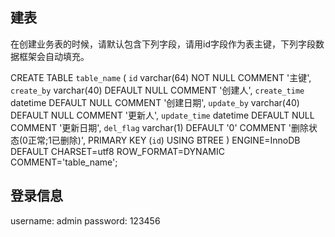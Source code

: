 ## 建表

在创建业务表的时候，请默认包含下列字段，请用id字段作为表主键，下列字段数据框架会自动填充。

CREATE TABLE `table_name` (
  `id` varchar(64) NOT NULL COMMENT '主键',
  `create_by` varchar(40) DEFAULT NULL COMMENT '创建人',
  `create_time` datetime DEFAULT NULL COMMENT '创建日期',
  `update_by` varchar(40) DEFAULT NULL COMMENT '更新人',
  `update_time` datetime DEFAULT NULL COMMENT '更新日期',
  `del_flag` varchar(1) DEFAULT '0' COMMENT '删除状态(0正常;1已删除)',
   PRIMARY KEY (`id`) USING BTREE
)  ENGINE=InnoDB DEFAULT CHARSET=utf8 ROW_FORMAT=DYNAMIC COMMENT='table_name';

## 登录信息
username: admin
password: 123456
